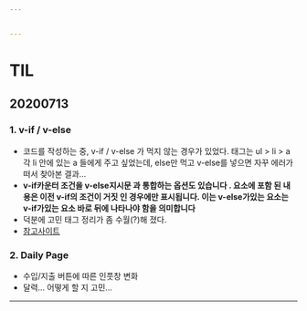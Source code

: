 ```yaml
---


---
```


<h1 id="til">TIL</h1>
<h2 id="section">20200713</h2>
<h3 id="v-if--v-else">1. v-if / v-else</h3>
<ul>
<li>코드를 작성하는 중, v-if / v-else 가 먹지 않는 경우가 있었다. 태그는 ul &gt; li &gt; a 각 li 안에 있는 a 들에게 주고 싶었는데, else만 먹고 v-else를 넣으면 자꾸 에러가 떠서 찾아본 결과…</li>
<li><strong>v-if카운터 조건을 v-else지시문 과 통합하는 옵션도 있습니다 . 요소에 포함 된 내용은 이전 v-if의 조건이 거짓 인 경우에만 표시됩니다. 이는 v-else가있는 요소는 v-if가있는 요소 바로 뒤에 나타나야 함을 의미합니다</strong></li>
  <li>덕분에 고민 태그 정리가 좀 수월(?)해 졌다.</li>
<li><a href="https://riptutorial.com/vue-js/example/11981/v-if---v-else">참고사이트</a></li>
</ul>
<h3 id="daily-page">2. Daily Page</h3>
<ul>
<li>수입/지출 버튼에 따른 인풋창 변화</li>
<li>달력… 어떻게 할 지 고민…</li>
</ul>
<hr>

